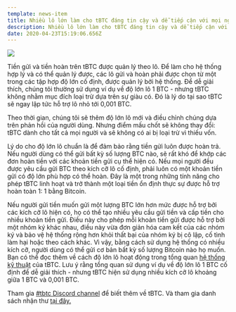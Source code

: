```yaml
---
template: news-item
title: Nhiều lô lớn làm cho tBTC đáng tin cậy và dễ tiếp cận với mọi người
description: Nhiều lô lớn làm cho tBTC đáng tin cậy và dễ tiếp cận với mọi người
date: 2020-04-23T15:19:06.656Z
---
```


![](https://cdn.steemitimages.com/DQmSvWqwzPt3x43WrV7sd1vV2BaRZA5aV2txEPc1AzDaq9s/1.jpeg)

Tiền gửi và tiền hoàn trên tBTC được quản lý theo lô. Để làm cho hệ thống hợp lý và có thể quản lý được, các lô gửi và hoàn phải được chọn từ một trong các tập hợp độ lớn cố định, được quản lý bởi hệ thống. Để dễ giải thích, chúng tôi thường sử dụng ví dụ về độ lớn lô 1 BTC - nhưng tBTC không nhằm mục đích loại trừ dựa trên sự giàu có. Đó là lý do tại sao tBTC sẽ ngay lập tức hỗ trợ lô nhỏ tới 0,001 BTC.

Theo thời gian, chúng tôi sẽ thêm độ lớn lô mới và điều chỉnh chúng dựa trên phản hồi của người dùng. Nhưng điểm mấu chốt sẽ không thay đổi: tBTC dành cho tất cả mọi người và sẽ không có ai bị loại trừ vì thiếu vốn.

Lý do cho độ lớn lô chuẩn là để đảm bảo rằng tiền gửi luôn được hoàn trả. Nếu người dùng có thể gửi bất kỳ số lượng BTC nào, sẽ rất khó để khớp các đơn hoàn tiền với các khoản tiền gửi cụ thể hiện có. Nếu mọi người đều được yêu cầu gửi BTC theo kích cỡ lô cố định, phải luôn có một khoản tiền gửi có độ lớn phù hợp có thể hoàn. Đây là một trong những tính năng cho phép tBTC linh hoạt và trở thành một loại tiền ổn định thực sự được hỗ trợ hoàn toàn 1: 1 bằng Bitcoin.

Nếu người gửi tiền muốn gửi một lượng BTC lớn hơn mức được hỗ trợ bởi các kích cỡ lô hiện có, họ có thể tạo nhiều yêu cầu gửi tiền và cấp tiền cho nhiều khoản tiền gửi. Điều này cho phép mỗi khoản tiền gửi được hỗ trợ bởi một nhóm ký khác nhau, điều này vừa đơn giản hóa cam kết của các nhóm ký và bảo vệ hệ thống rộng hơn khỏi thất bại của nhóm ký bị cô lập, cố tình làm hại hoặc theo cách khác. Vì vậy, bằng cách sử dụng hệ thống có nhiều kích cỡ, người dùng có thể gửi cơ bản bất kỳ số lượng Bitcoin nào họ muốn. Bạn có thể đọc thêm về cách độ lớn lô hoạt động trong tổng quan [hệ thống kỹ thuật](https://tbtc.network/developers/tbtc-technical-system-overview/) của tBTC. Lưu ý rằng tổng quan sử dụng ví dụ về độ lớn lô 1 BTC cố định để dễ giải thích - nhưng tBTC hiện sử dụng nhiều kích cỡ lô khoảng giữa 1 BTC và 0,001 BTC.

Tham gia [#tbtc Discord channel](https://discord.gg/wYezN7v) để biết thêm về tBTC. Và tham gia danh sách nhận thư [tại đây.](https://tbtc.network/#mailing-list)


